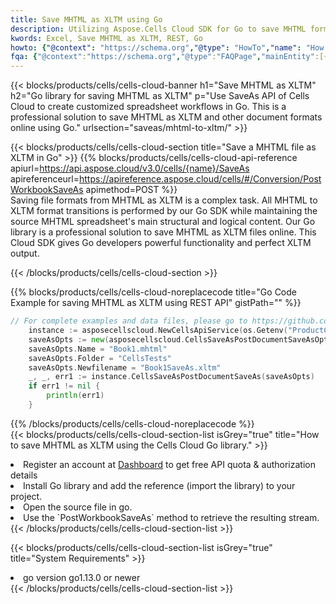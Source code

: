 ```yaml
---
title: Save MHTML as XLTM using Go 
description: Utilizing Aspose.Cells Cloud SDK for Go to save MHTML format file as XLTM format file. 
kwords: Excel, Save MHTML as XLTM, REST, Go
howto: {"@context": "https://schema.org","@type": "HowTo","name": "How to save MHTML as XLTM using the Cells Cloud Go library.","description": "How to save MHTML as XLTM using the Cells Cloud Go library.","image": {"@type": "ImageObject"},"url": "/go/saveas/mhtml-to-xltm/","step": [{ "@type": "HowToStep","name": "How to save MHTML as XLTM using the Cells Cloud Go library. step 1", "image": {"@type": "ImageObject",},"url": "/go/saveas/mhtml-to-xltm/","text": "Register an account at <a href='https://dashboard.aspose.cloud/'>Dashboard</a> to get free API quota & authorization details",},{ "@type": "HowToStep","name": "How to save MHTML as XLTM using the Cells Cloud Go library. step 1", "image": {"@type": "ImageObject",},"url": "/go/saveas/mhtml-to-xltm/","text": "Install Go library and add the reference (import the library) to your project.",},{ "@type": "HowToStep","name": "How to save MHTML as XLTM using the Cells Cloud Go library. step 1", "image": {"@type": "ImageObject",},"url": "/go/saveas/mhtml-to-xltm/","text": "Open the source file in go.",},{ "@type": "HowToStep","name": "How to save MHTML as XLTM using the Cells Cloud Go library. step 1", "image": {"@type": "ImageObject",},"url": "/go/saveas/mhtml-to-xltm/","text": "Use the `PostWorkbookSaveAs` method to retrieve the resulting stream.",}, ],"supply": {"@type": "HowToSupply","name": "document"},"tool": [{"@type": "HowToTool","name": "Goland, Visual Studio Code, Eclipse"},{"@type": "HowToTool","name": "Aspose Cells"}],"totalTime": "PT6M"}
fqa: {"@context":"https://schema.org","@type":"FAQPage","mainEntity":[{"@type":"Question","name":"Why save file as other formats file in C# using REST API?","acceptedAnswer":{"@type":"Answer","text":"Documents are encoded in many ways, and some files may be incompatible with the software you use. To open and read such files, just save them as appropriate file formats.<br/><ol><li>Install .NET SDK and add the reference (import the library) to your project.</li><li>Open the source file in C# using REST API.</li><li>Call the PostWorkbookSaveAsRequest() method, passing an output filename with required extension.</li><li>Get the result of save as a separate file.</li></ol>"}},{"@type":"Question","name":"What file formats can I save as with your C# library?","acceptedAnswer":{"@type":"Answer","text":"We support a variety of file formats for conversion using .NET library, including XLSX, Excel, xls , PDF, CSV, HTML, Markdown, XML, PNG, JPG, TIFF, Json, TXT and many more."}},{"@type":"Question","name":"What is the maximum allowed file size for conversion using this .NET library?","acceptedAnswer":{"@type":"Answer","text":"There are no file size limits for format conversions using .NET library."}}]}
---
```



{{< blocks/products/cells/cells-cloud-banner h1="Save MHTML as XLTM" h2="Go library for saving MHTML as XLTM" p="Use SaveAs API of Cells Cloud to create customized spreadsheet workflows in Go. This is a professional solution to save MHTML as XLTM and other document formats online using Go." urlsection="saveas/mhtml-to-xltm/" >}}

{{< blocks/products/cells/cells-cloud-section  title="Save a MHTML file as XLTM in Go" >}}
{{% blocks/products/cells/cells-cloud-api-reference  apiurl=https://api.aspose.cloud/v3.0/cells/{name}/SaveAs  apireferenceurl=https://apireference.aspose.cloud/cells/#/Conversion/PostWorkbookSaveAs  apimethod=POST %}}
<br/>
Saving file formats from MHTML as XLTM is a complex task. All MHTML to XLTM format transitions is performed by our Go SDK while maintaining the source MHTML spreadsheet's main structural and logical content. Our Go library is a professional solution to save MHTML as XLTM files online. This Cloud SDK gives Go developers powerful functionality and perfect XLTM output.

{{< /blocks/products/cells/cells-cloud-section >}}

{{% blocks/products/cells/cells-cloud-noreplacecode title="Go Code Example for saving MHTML as XLTM using REST API" gistPath="" %}}
  
```go
// For complete examples and data files, please go to https://github.com/aspose-cells-cloud/aspose-cells-cloud-go/
    instance := asposecellscloud.NewCellsApiService(os.Getenv("ProductClientId"), os.Getenv("ProductClientSecret"))
    saveAsOpts := new(asposecellscloud.CellsSaveAsPostDocumentSaveAsOpts)
    saveAsOpts.Name = "Book1.mhtml"
    saveAsOpts.Folder = "CellsTests"
    saveAsOpts.Newfilename = "Book1SaveAs.xltm"
    _, _, err1 := instance.CellsSaveAsPostDocumentSaveAs(saveAsOpts)
    if err1 != nil {
	    println(err1)
    }
```
  
{{% /blocks/products/cells/cells-cloud-noreplacecode  %}}
<br/>
{{< blocks/products/cells/cells-cloud-section-list isGrey="true"  title="How to save MHTML as XLTM using the Cells Cloud Go library." >}}
<li>Register an account at <a href="https://dashboard.aspose.cloud/">Dashboard</a> to get free API quota & authorization details</li>
<li>Install Go library and add the reference (import the library) to your project.</li>
<li>Open the source file in go.</li>
<li>Use the `PostWorkbookSaveAs` method to retrieve the resulting stream.</li>
{{< /blocks/products/cells/cells-cloud-section-list >}}

{{< blocks/products/cells/cells-cloud-section-list isGrey="true"  title="System Requirements" >}}
<li>go version go1.13.0 or newer</li>
{{< /blocks/products/cells/cells-cloud-section-list >}}
